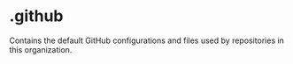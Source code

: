 # .github
Contains the default GitHub configurations and files used by repositories in this organization.
